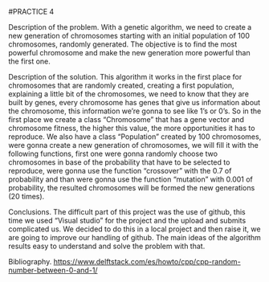 #PRACTICE 4

Description of the problem.
With a genetic algorithm, we need to create a new generation of chromosomes starting with an initial population of 100 chromosomes, randomly generated. The objective is to find the most powerful chromosome and make the new generation more powerful than the first one.

Description of the solution.
This algorithm it works in the first place for chromosomes that are randomly created, creating a first population, explaining a little bit of the chromosomes, we need to know that they are built by genes, every chromosome has genes that give us information about the chromosome, this information we’re gonna to see like 1’s or 0’s. So in the first place we create a class “Chromosome” that has a gene vector and chromosome fitness, the higher this value, the more opportunities it has to reproduce.
We also have a class “Population” created by 100 chromosomes, were gonna create a new generation of chromosomes,  we will fill it with the following functions, first one were gonna randomly choose two chromosomes in base of the probability that have to be selected to reproduce, were gonna use the function “crossover” with the 0.7 of probability and than were gonna use the function “mutation” with 0.001 of probability, the resulted chromosomes will be formed the new generations (20 times).

Conclusions.
The difficult part of this project was the use of github, this time we used “Visual studio” for the project and the upload and submits complicated us. We decided to do this in a local project and then raise it, we are going to improve our handling of github. The main ideas of the algorithm results easy to understand and solve the problem with that.

Bibliography.
https://www.delftstack.com/es/howto/cpp/cpp-random-number-between-0-and-1/
